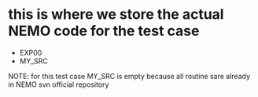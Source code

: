 # this is where we store the actual NEMO code for the test case 
 - EXP00
 - MY_SRC
 
 NOTE: for this test case MY_SRC is empty because all routine sare already in NEMO svn official repository